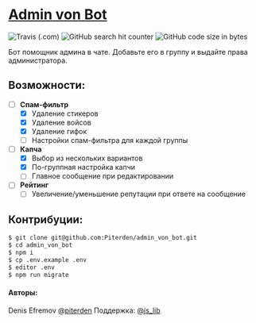 # [Admin von Bot](https://github.com/Piterden/admin_von_bot)

![Travis (.com)](https://img.shields.io/travis/com/Piterden/admin_von_bot.svg?style=for-the-badge)
![GitHub search hit counter](https://img.shields.io/github/search/Piterden/admin_von_bot/admin.svg?style=for-the-badge)
![GitHub code size in bytes](https://img.shields.io/github/languages/code-size/Piterden/admin_von_bot.svg?style=for-the-badge)

Бот помощник админа в чате. Добавьте его в группу и выдайте права администратора.

## Возможности:

- [ ] **Спам-фильтр**
  - [x] Удаление стикеров
  - [x] Удаление войсов
  - [x] Удаление гифок
  - [ ] Настройки спам-фильтра для каждой группы
- [ ] **Капча**
  - [x] Выбор из нескольких вариантов
  - [x] По-группная настройка капчи
  - [ ] Главное сообщение при редактировании
- [ ] **Рейтинг**
  - [ ] Увеличение/уменьшение репутации при ответе на сообщение

## Контрибуции:

```bash
$ git clone git@github.com:Piterden/admin_von_bot.git
$ cd admin_von_bot
$ npm i
$ cp .env.example .env
$ editor .env
$ npm run migrate
```

#### Авторы:

Denis Efremov [@piterden](https://t.me/piterden)
Поддержка: [@js_lib](https://t.me/js_lib)
